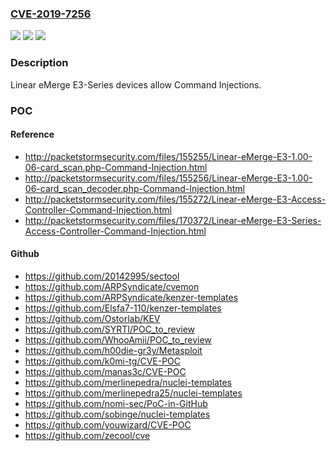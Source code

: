 ### [CVE-2019-7256](https://cve.mitre.org/cgi-bin/cvename.cgi?name=CVE-2019-7256)
![](https://img.shields.io/static/v1?label=Product&message=n%2Fa&color=blue)
![](https://img.shields.io/static/v1?label=Version&message=n%2Fa&color=blue)
![](https://img.shields.io/static/v1?label=Vulnerability&message=n%2Fa&color=brighgreen)

### Description

Linear eMerge E3-Series devices allow Command Injections.

### POC

#### Reference
- http://packetstormsecurity.com/files/155255/Linear-eMerge-E3-1.00-06-card_scan.php-Command-Injection.html
- http://packetstormsecurity.com/files/155256/Linear-eMerge-E3-1.00-06-card_scan_decoder.php-Command-Injection.html
- http://packetstormsecurity.com/files/155272/Linear-eMerge-E3-Access-Controller-Command-Injection.html
- http://packetstormsecurity.com/files/170372/Linear-eMerge-E3-Series-Access-Controller-Command-Injection.html

#### Github
- https://github.com/20142995/sectool
- https://github.com/ARPSyndicate/cvemon
- https://github.com/ARPSyndicate/kenzer-templates
- https://github.com/Elsfa7-110/kenzer-templates
- https://github.com/Ostorlab/KEV
- https://github.com/SYRTI/POC_to_review
- https://github.com/WhooAmii/POC_to_review
- https://github.com/h00die-gr3y/Metasploit
- https://github.com/k0mi-tg/CVE-POC
- https://github.com/manas3c/CVE-POC
- https://github.com/merlinepedra/nuclei-templates
- https://github.com/merlinepedra25/nuclei-templates
- https://github.com/nomi-sec/PoC-in-GitHub
- https://github.com/sobinge/nuclei-templates
- https://github.com/youwizard/CVE-POC
- https://github.com/zecool/cve

